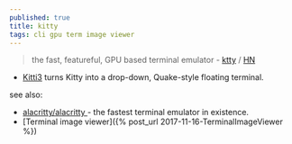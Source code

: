 ```yaml
---
published: true
title: kitty
tags: cli gpu term image viewer
---
```

> the fast, featureful, GPU based terminal emulator - [ktty](https://sw.kovidgoyal.net/kitty/#quickstart) / [HN](https://news.ycombinator.com/item?id=24643008)

- [Kitti3](https://github.com/LandingEllipse/kitti3) turns Kitty into a drop-down, Quake-style floating terminal.

see also:
- [alacritty/alacritty ](https://github.com/alacritty/alacritty) - the fastest terminal emulator in existence.
- [Terminal image viewer]({% post_url 2017-11-16-TerminalImageViewer %})
